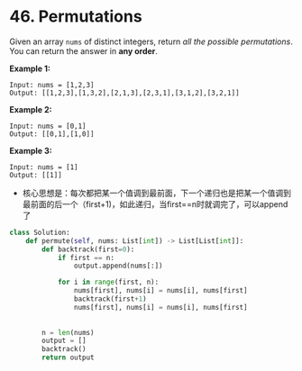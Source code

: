 # 46. Permutations

Given an array `nums` of distinct integers, return *all the possible permutations*. You can return the answer in **any order**.

 

**Example 1:**

```
Input: nums = [1,2,3]
Output: [[1,2,3],[1,3,2],[2,1,3],[2,3,1],[3,1,2],[3,2,1]]
```

**Example 2:**

```
Input: nums = [0,1]
Output: [[0,1],[1,0]]
```

**Example 3:**

```
Input: nums = [1]
Output: [[1]]
```



- 核心思想是：每次都把某一个值调到最前面，下一个递归也是把某一个值调到最前面的后一个（first+1)，如此递归，当first==n时就调完了，可以append了

```python
class Solution:
    def permute(self, nums: List[int]) -> List[List[int]]:
        def backtrack(first=0):
            if first == n:
                output.append(nums[:])

            for i in range(first, n):
                nums[first], nums[i] = nums[i], nums[first]
                backtrack(first+1)
                nums[first], nums[i] = nums[i], nums[first]
            
            
        n = len(nums)
        output = []
        backtrack()
        return output
```

